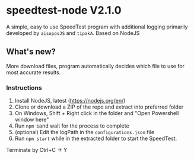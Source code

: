 # speedtest-node V2.1.0
A simple, easy to use SpeedTest program with additional logging primarily developed by `aisoposJS` and `tipakA`. Based on NodeJS

## What's new?
More download files, program automatically decides which file to use for most accurate results.

### Instructions

1. Install NodeJS, latest (https://nodejs.org/en/)
2. Clone or download a ZIP of the repo and extract into preferred folder
3. On Windows, Shift + Right click in the folder and "Open Powershell window here"
4. Run `npm i`and wait for the process to complete
5. (optional) Edit the logPath in the `configurations.json` file
6. Run `npm start` while in the extracted folder to start the SpeedTest.

Terminate by Ctrl+C -> Y
